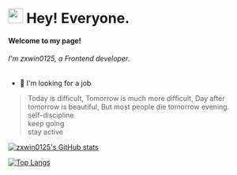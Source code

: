 <h1><img src="https://emojis.slackmojis.com/emojis/images/1531849430/4246/blob-sunglasses.gif?1531849430" width="30"/> Hey! Everyone.</h1>

<h4>Welcome to my page!</h4>

<h6>I'm zxwin0125, a Frontend developer.</h6>

- 🌱 I'm looking for a job

> Today is difficult, Tomorrow is much more difficult, Day after tomorrow is beautiful, But most people die tomorrow evening.<br>
> self-discipline<br>
> keep going<br>
> stay active

[![zxwin0125's GitHub stats](https://github-readme-stats.vercel.app/api?username=zxwin0125&count_private=true&show_icons=true&theme=ambient_gradient)](https://github.com/anuraghazra/github-readme-stats)

[![Top Langs](https://github-readme-stats.vercel.app/api/top-langs/?username=zxwin0125&layout=compact)](https://github.com/anuraghazra/github-readme-stats)

<!--
<a href="https://next.ossinsight.io/widgets/official/compose-user-dashboard-stats?user_id=49831888" target="_blank">
  <img src="https://next.ossinsight.io/widgets/official/compose-user-dashboard-stats/thumbnail.png?user_id=49831888&image_size=auto&color_scheme=light" width="770" height="auto" alt="Dashboard stats of @zxwin0125">
</a>
-->
